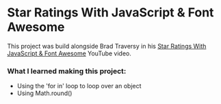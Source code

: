 # Star Ratings With JavaScript & Font Awesome

This project was build alongside Brad Traversy in his [Star Ratings With JavaScript & Font Awesome](https://www.youtube.com/watch?v=u3rylF3y3og&list=PLillGF-RfqbbnEGy3ROiLWk7JMCuSyQtX&index=33) YouTube video.

### What I learned making this project:
- Using the 'for in' loop to loop over an object
- Using Math.round()